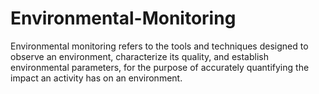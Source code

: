 # Environmental-Monitoring
Environmental monitoring refers to the tools and techniques designed to observe an environment, characterize its quality, and establish environmental parameters, for the purpose of accurately quantifying the impact an activity has on an environment.
